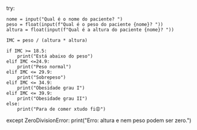 try:

    nome = input("Qual é o nome do paciente? ")
    peso = float(input(f"Qual é o peso do paciente {nome}? "))
    altura = float(input(f"Qual é a altura do paciente {nome}? "))

    IMC = peso / (altura * altura)

    if IMC >= 18.5:
        print("Está abaixo do peso")
    elif IMC <=24.9:
        print("Peso normal")
    elif IMC <= 29.9:
        print("Sobrepeso")
    elif IMC <= 34.9:
        print("Obesidade grau I")
    elif IMC <= 39.9:
        print("Obesidade grau II")
    else:
        print("Para de comer xtudo fi😡")

except ZeroDivisionError:
    print("Erro: altura e nem peso podem ser zero.")
